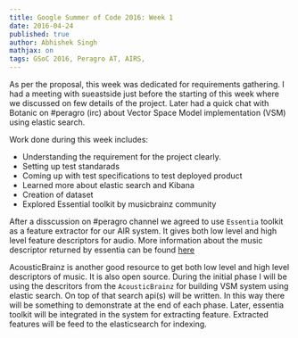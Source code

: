 ```yaml
---
title: Google Summer of Code 2016: Week 1
date: 2016-04-24
published: true
author: Abhishek Singh
mathjax: on
tags: GSoC 2016, Peragro AT, AIRS,
---
```


As per the proposal, this week was dedicated for requirements gathering. I had a meeting with sueastside just before the starting of this week where we discussed on few details of the project. Later had a quick chat with Botanic on #peragro (irc) about
Vector Space Model implementation (VSM) using elastic search. 

Work done during this week includes:

* Understanding the requirement for the project clearly.
* Setting up test standarads
* Coming up with test specifications to test deployed product
* Learned more about elastic search and Kibana
* Creation of dataset
* Explored Essential toolkit by musicbrainz community

After a disscussion on #peragro channel we agreed to use `Essentia` toolkit as a feature extractor for our AIR system.
It gives both low level and high level feature descriptors for audio. More information about the music descriptor returned by essentia can be found [here](http://essentia.upf.edu/documentation/streaming_extractor_music.html#music-descriptors)

AcousticBrainz is another good resource to get both low level and high level descriptors of music. It is also open source. During the initial phase I will be using the descritors from the `AcousticBrainz` for building VSM system using elastic search.
On top of that search api(s) will be written. In this way there will be something to demonstrate at the end of each phase. Later, essentia toolkit will be integrated in the system for extracting feature. Extracted features will be feed to the elasticsearch
for indexing.

